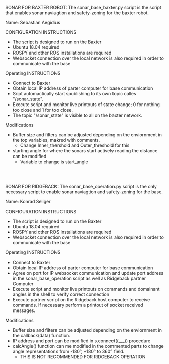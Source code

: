 SONAR FOR BAXTER ROBOT:
The sonar_base_baxter.py script is the script that enables sonar naviagtion and safety-zoning for the baxter robot.

Name: Sebastian Aegidius

CONFIGURATION INSTRUCTIONS
- The script is designed to run on the Baxter
- Ubuntu 18.04 required
- ROSPY and other ROS installations are required
- Websocket connection over the local network is also required in order to communicate with the base

Operating INSTRUCTIONS
- Connect to Baxter
- Obtain local IP address of parter computer for base communication
- Sript automactically start spublishing to its own topic calles "/sonar_state".
- Execute script and monitor live printouts of state change; 0 for nothing too close and 1 for too close.
- The topic "/sonar_state" is visible to all on the baxter network.
	
Modifications
- Buffer size and filters can be adjusted depending on the enviornment in the top variables, makred with comments. 
	- Change Inner_thershold and Outer_threshold for this
- starting angle for where the sonars start actively reading the distance can be modified 
	- Variable to change is start_angle
	


<br>
<br>

SONAR FOR RIDGEBACK:
The sonar_base_operation.py script is the only necessary script to enable sonar naviagtion and safety-zoning for the base.

Name: Konrad Seliger

CONFIGURATION INSTRUCTIONS
- The script is designed to run on the Baxter
- Ubuntu 18.04 required
- ROSPY and other ROS installations are required
- Websocket connection over the local network is also required in order to communicate with the base

Operating INSTRUCTIONS
- Connect to Baxter
- Obtain local IP address of parter computer for base communication
- Agree on port for IP websocket communication and update port address in the sonar_base_operation script as well as
	Ridgeback partner Computer
- Execute script and monitor live printouts on commands and domainant angles in the shell to verify correct connection
- Execute partner script on the Ridgeback host computer to receive commands. If necessary perform a printout of socket received
	messages.
	
Modifications
- Buffer size and filters can be adjusted depending on the enviornment in the callback(data) function. 
- IP address and port can be modified in s.connect((___)) procedure
- calcAngle() function can me modified in the commented parts to change angle representations from -180°,  +180° to 360° field. 
	- THIS IS NOT RECOMMENDED FOR RIDGEBACK OPERATION
	
